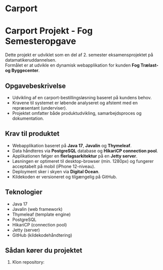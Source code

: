 # Carport

# Carport Projekt - Fog Semesteropgave

Dette projekt er udviklet som en del af 2. semester eksamensprojektet på datamatikeruddannelsen.  
Formålet er at udvikle en dynamisk webapplikation for kunden **Fog Trælast- og Byggecenter**.

## Opgavebeskrivelse
- Udvikling af en carport-bestillingsløsning baseret på kundens behov.
- Kravene til systemet er løbende analyseret og afstemt med en repræsentant (underviser).
- Projektet omfatter både produktudvikling, samarbejdsproces og dokumentation.

## Krav til produktet
- Webapplikation baseret på **Java 17**, **Javalin** og **Thymeleaf**.
- Data håndteres via **PostgreSQL** database og **HikariCP connection pool**.
- Applikationen følger en **flerlagsarkitektur** på en **Jetty server**.
- Løsningen er optimeret til desktop-browser (min. 1280px) og fungerer acceptabelt på mobil (iPhone 12-niveau).
- Deployment sker i skyen via **Digital Ocean**.
- Kildekoden er versioneret og tilgængelig på GitHub.

## Teknologier
- Java 17
- Javalin (web framework)
- Thymeleaf (template engine)
- PostgreSQL
- HikariCP (connection pool)
- Jetty (server)
- GitHub (kildekodehåndtering)

## Sådan kører du projektet
1. Klon repository:
   ```bash
